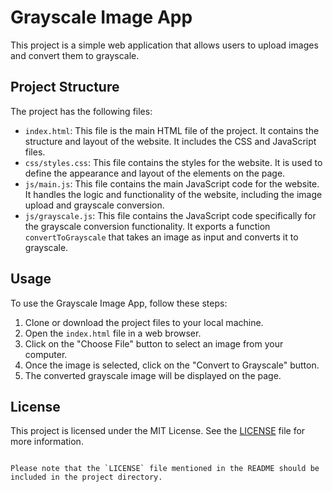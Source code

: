 # Grayscale Image App

This project is a simple web application that allows users to upload images and convert them to grayscale.

## Project Structure

The project has the following files:

- `index.html`: This file is the main HTML file of the project. It contains the structure and layout of the website. It includes the CSS and JavaScript files.
- `css/styles.css`: This file contains the styles for the website. It is used to define the appearance and layout of the elements on the page.
- `js/main.js`: This file contains the main JavaScript code for the website. It handles the logic and functionality of the website, including the image upload and grayscale conversion.
- `js/grayscale.js`: This file contains the JavaScript code specifically for the grayscale conversion functionality. It exports a function `convertToGrayscale` that takes an image as input and converts it to grayscale.

## Usage

To use the Grayscale Image App, follow these steps:

1. Clone or download the project files to your local machine.
2. Open the `index.html` file in a web browser.
3. Click on the "Choose File" button to select an image from your computer.
4. Once the image is selected, click on the "Convert to Grayscale" button.
5. The converted grayscale image will be displayed on the page.

## License

This project is licensed under the MIT License. See the [LICENSE](./LICENSE) file for more information.
```

Please note that the `LICENSE` file mentioned in the README should be included in the project directory.